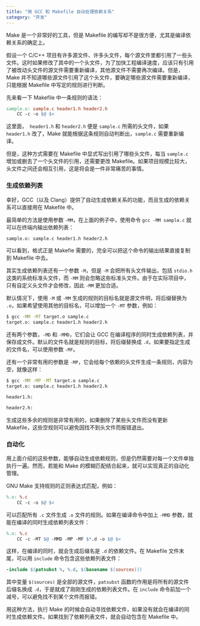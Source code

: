 ```yaml
---
title: "用 GCC 和 Makefile 自动处理依赖关系"
category: "开发"
---
```


Make 是一个非常好的工具，但是 Makefile 的编写却不是很方便，尤其是编译依赖关系的确定上。

假设一个 C/C++ 项目有许多源文件、许多头文件，每个源文件里都引用了一些头文件。这时如果修改了其中的一个头文件，为了加快工程编译速度，应该只有引用了被改动头文件的源文件需要重新编译，其他源文件不需要再次编译。但是，Make 并不知道哪些源文件引用了这个头文件，要确定哪些源文件需要重新编译，只能根据 Makefile 中写定的规则进行判断。

先来看一下 Makefile 中一条规则的语法：

``` makefile
sample.o: sample.c header1.h header2.h
    CC -c -o $@ $<
```

这里面，` header1.h` 和 `header2.h` 便是 `sample.c` 所需的头文件，如果 `header1.h` 改了，Make 就能根据这条规则自动判断出，`sample.c` 需要重新编译。

但是，这种方式需要在 Makefile 中显式写出引用了哪些头文件，每当 `sample.c` 增加或删去了一个头文件的引用，还需要更改 Makefile。如果项目规模比较大，头文件之间还会相互引用，这是将会是一件非常痛苦的事情。

### 生成依赖列表

幸好，GCC（以及 Clang）提供了自动生成依赖关系的功能，而且生成的依赖关系可以直接用在 Makefile 中。

最简单的方法是使用参数 `-MM`，在上面的例子中，使用命令 `gcc -MM sample.c` 就可以在终端内输出依赖列表：

``` bash
sample.o: sample.c header1.h header2.h
```

可以看到，格式正是 Makefie 需要的，完全可以把这个命令的输出结果直接复制到 Makefile 中去。

其实生成依赖列表还有一个参数 `-M`，但是 `-M` 会把所有头文件输出，包括 `stdio.h` 这类的系统标准头文件，而 `-MM` 则会忽略这些标准头文件。由于在实际项目中，只有自定义头文件才会修改，因此 `-MM` 更加合适。

默认情况下，使用 `-M` 或 `-MM` 生成的规则的目标名就是源文件明，将后缀替换为 `.o`，如果希望使用其他的目标名，可以增加一个 `-MT` 参数，例如：

``` bash
$ gcc -MM -MT target.o sample.c
target.o: sample.c header1.h header2.h
```

还有两个参数，`-MD` 和 `-MMD`，它们会让 GCC 在编译程序的同时生成依赖列表，并保存成文件。默认的文件名就是规则的目标，将后缀替换成 `.d`，如果要指定生成的文件名，可以使用参数 `-MF`。

还有一个非常有用的参数是 `-MP`，它会给每个依赖的头文件生成一条规则，内容为空，就像这样：

``` bash
$ gcc -MM -MP -MT target.o sample.c
target.o: sample.c header1.h header2.h

header1.h:

header2.h:
```

生成这些多余的规则是非常有用的，如果删除了某些头文件而没有更新 Makefile，这些空规则可以避免因找不到头文件而报错退出。

### 自动化

用上面介绍的这些参数，能够自动生成依赖规则，但是仍然需要对每一个文件单独执行一遍。然而，若能和 Make 的模糊匹配结合起来，就可以实现真正的自动化管理。

GNU Make 支持规则的正则表达式匹配，例如：

``` makefile
%.o: %.c
    CC -c -o $@ $<
```

可以匹配所有 `.c` 文件生成 `.o` 文件的规则。如果在编译命令中加上 `-MMD` 参数，就能在编译的同时生成依赖列表文件：

``` makefile
%.o: %.c
    CC -c -MT $@ -MMD -MP -MF $*.d -o $@ $<
```

这样，在编译的同时，就会生成后缀名是 `.d` 的依赖文件。在 Makefile 文件末尾，可以用 `include` 命令包含这些依赖列表文件：

``` makefile
-include $(patsubst %, %.d, $(basename $(sources)))
```

其中变量 `$(sources)` 是全部的源文件，`patsubst` 函数的作用是将所有的源文件后缀名换成 `.d`，于是就成了刚刚生成的依赖列表文件。在 `include` 命令前加一个减号，可以避免找不到某个文件而报错。

用这种方法，执行 Make 的时候会自动寻找依赖文件，如果没有就会在编译的同时生成依赖文件。如果找到了依赖列表文件，就会自动包含在 Makefile 中。
